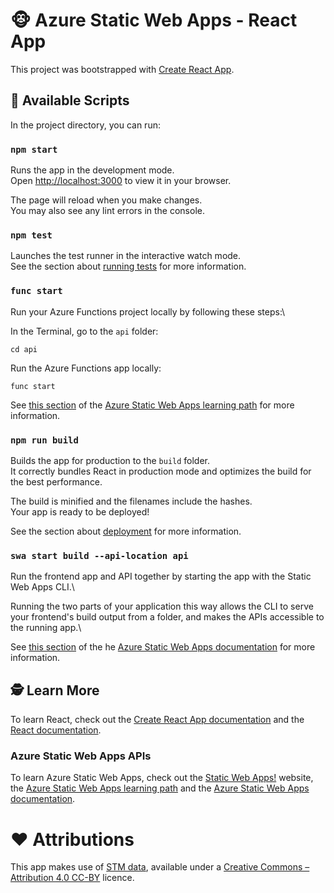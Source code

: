 # :monkey_face: Azure Static Web Apps - React App

This project was bootstrapped with [Create React App](https://github.com/facebook/create-react-app).

## :scroll: Available Scripts

In the project directory, you can run:

### `npm start`

Runs the app in the development mode.\
Open [http://localhost:3000](http://localhost:3000) to view it in your browser.

The page will reload when you make changes.\
You may also see any lint errors in the console.

### `npm test`

Launches the test runner in the interactive watch mode.\
See the section about [running tests](https://facebook.github.io/create-react-app/docs/running-tests) for more information.

### `func start`
Run your Azure Functions project locally by following these steps:\

In the Terminal, go to the `api` folder:
```	
cd api
```	
Run the Azure Functions app locally: 
```	
func start
```	

See [this section](https://learn.microsoft.com/en-us/training/modules/publish-static-web-app-api-preview-url/4-exercise-function-app?pivots=react) of the [Azure Static Web Apps learning path](https://learn.microsoft.com/en-us/training/paths/azure-static-web-apps/) for more information.

### `npm run build`

Builds the app for production to the `build` folder.\
It correctly bundles React in production mode and optimizes the build for the best performance.

The build is minified and the filenames include the hashes.\
Your app is ready to be deployed!

See the section about [deployment](https://facebook.github.io/create-react-app/docs/deployment) for more information.

### `swa start build --api-location api`

Run the frontend app and API together by starting the app with the Static Web Apps CLI.\

Running the two parts of your application this way allows the CLI to serve your frontend's build output from a folder, and makes the APIs accessible to the running app.\

See [this section](https://learn.microsoft.com/en-us/azure/static-web-apps/add-api?tabs=vanilla-javascript#run-the-frontend-and-api-locally) of the he [Azure Static Web Apps documentation](https://learn.microsoft.com/en-us/azure/static-web-apps/overview) for more information.

## :detective: Learn More

To learn React, check out the [Create React App documentation](https://facebook.github.io/create-react-app/docs/getting-started) and the [React documentation](https://reactjs.org/).

### Azure Static Web Apps APIs
To learn Azure Static Web Apps, check out the [Static Web Apps!](https://www.azurestaticwebapps.dev/) website, the [Azure Static Web Apps learning path](https://learn.microsoft.com/en-us/training/paths/azure-static-web-apps/) and the [Azure Static Web Apps documentation](https://learn.microsoft.com/en-us/azure/static-web-apps/overview).


# :heart: Attributions
This app makes use of [STM data](https://www.stm.info/en/about/developers), available under a [Creative Commons – Attribution 4.0 CC-BY](https://creativecommons.org/licenses/by/4.0) licence.